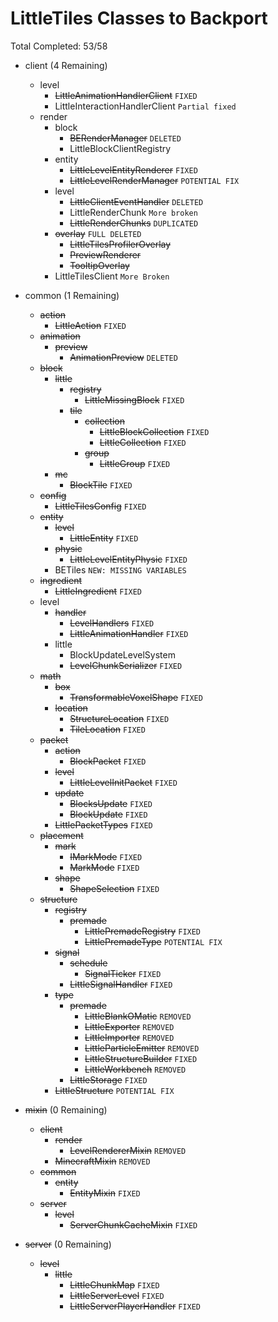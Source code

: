 # LittleTiles Classes to Backport
Total Completed: 53/58

- client (4 Remaining)
    - level
        - ~~LittleAnimationHandlerClient~~ ``FIXED``
        - LittleInteractionHandlerClient `Partial fixed`
    - render
        - block
            - ~~BERenderManager~~ `DELETED`
            - LittleBlockClientRegistry
        - entity
            - ~~LittleLevelEntityRenderer~~ `FIXED`
            - ~~LittleLevelRenderManager~~ ``POTENTIAL FIX``
        - level
            - ~~LittleClientEventHandler~~ ``DELETED``
            - LittleRenderChunk ``More broken``
            - ~~LittleRenderChunks~~ ``DUPLICATED``
        - ~~overlay~~ ``FULL DELETED``
            - ~~LittleTilesProfilerOverlay~~
            - ~~PreviewRenderer~~
            - ~~TooltipOverlay~~
        - LittleTilesClient ``More Broken``

- common (1 Remaining)
    - ~~action~~
        - ~~LittleAction~~ ``FIXED``
    - ~~animation~~
        - ~~preview~~
            - ~~AnimationPreview~~ ``DELETED``
    - ~~block~~
        - ~~little~~
            - ~~registry~~
                - ~~LittleMissingBlock~~ ``FIXED``
            - ~~tile~~
                - ~~collection~~
                    - ~~LittleBlockCollection~~ ``FIXED``
                    - ~~LittleCollection~~ ``FIXED``
                - ~~group~~
                    - ~~LittleGroup~~ ``FIXED``
        - ~~mc~~
            - ~~BlockTile~~ ``FIXED``
    - ~~config~~
        - ~~LittleTilesConfig~~ ``FIXED``
    - ~~entity~~
        - ~~level~~
            - ~~LittleEntity~~ ``FIXED``
        - ~~physic~~
            - ~~LittleLevelEntityPhysic~~ ``FIXED``
        - BETiles ``NEW: MISSING VARIABLES``
    - ~~ingredient~~
        - ~~LittleIngredient~~ ``FIXED``
    - level
        - ~~handler~~
            - ~~LevelHandlers~~ ``FIXED``
            - ~~LittleAnimationHandler~~ ``FIXED``
        - little
            - BlockUpdateLevelSystem
            - ~~LevelChunkSerializer~~ ``FIXED``
    - ~~math~~
        - ~~box~~
            - ~~TransformableVoxelShape~~ ``FIXED``
        - ~~location~~
            - ~~StructureLocation~~ ``FIXED``
            - ~~TileLocation~~ ``FIXED``
    - ~~packet~~
        - ~~action~~
            - ~~BlockPacket~~ ``FIXED``
        - ~~level~~
            - ~~LittleLevelInitPacket~~ ``FIXED``
        - ~~update~~
            - ~~BlocksUpdate~~ ``FIXED``
            - ~~BlockUpdate~~ ``FIXED``
        - ~~LittlePacketTypes~~ ``FIXED``
    - ~~placement~~
        - ~~mark~~
            - ~~IMarkMode~~ ``FIXED``
            - ~~MarkMode~~ ``FIXED``
        - ~~shape~~
            - ~~ShapeSelection~~ ``FIXED``
    - ~~structure~~
        - ~~registry~~
            - ~~premade~~
                - ~~LittlePremadeRegistry~~ ``FIXED``
                - ~~LittlePremadeType~~ ``POTENTIAL FIX``
        - ~~signal~~
            - ~~schedule~~
                - ~~SignalTicker~~ ``FIXED``
            - ~~LittleSignalHandler~~ ``FIXED``
        - ~~type~~
            - ~~premade~~
                - ~~LittleBlankOMatic~~ ``REMOVED``
                - ~~LittleExporter~~ ``REMOVED``
                - ~~LittleImporter~~ ``REMOVED``
                - ~~LittleParticleEmitter~~ ``REMOVED``
                - ~~LittleStructureBuilder~~ ``FIXED``
                - ~~LittleWorkbench~~ ``REMOVED``
            - ~~LittleStorage~~ ``FIXED``
        - ~~LittleStructure~~ ``POTENTIAL FIX``

- ~~mixin~~ (0 Remaining)
    - ~~client~~
        - ~~render~~
            - ~~LevelRendererMixin~~ ``REMOVED``
        - ~~MinecraftMixin~~ ``REMOVED``
    - ~~common~~
        - ~~entity~~
            - ~~EntityMixin~~ ``FIXED``
    - ~~server~~
        - ~~level~~
            - ~~ServerChunkCacheMixin~~ ``FIXED``

- ~~server~~ (0 Remaining)
    - ~~level~~
        - ~~little~~
            - ~~LittleChunkMap~~ ``FIXED``
            - ~~LittleServerLevel~~ ``FIXED``
            - ~~LittleServerPlayerHandler~~ ``FIXED``